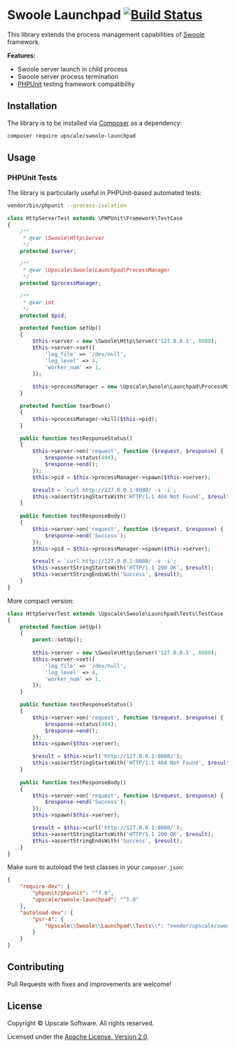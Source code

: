 Swoole Launchpad [![Build Status](https://github.com/upscalesoftware/swoole-launchpad/workflows/Tests/badge.svg?branch=master)](https://github.com/upscalesoftware/swoole-launchpad/actions?query=workflow%3ATests+branch%3Amaster)
================

This library extends the process management capabilities of [Swoole](https://www.swoole.co.uk/) framework.

**Features:**
- Swoole server launch in child process
- Swoole server process termination
- [PHPUnit](https://phpunit.de/) testing framework compatibility

## Installation

The library is to be installed via [Composer](https://getcomposer.org/) as a dependency:
```bash
composer require upscale/swoole-launchpad
```
## Usage

### PHPUnit Tests

The library is particularly useful in PHPUnit-based automated tests:
```bash
vendor/bin/phpunit --process-isolation
```
```php
class HttpServerTest extends \PHPUnit\Framework\TestCase
{
    /**
     * @var \Swoole\Http\Server
     */
    protected $server;

    /**
     * @var \Upscale\Swoole\Launchpad\ProcessManager
     */
    protected $processManager;

    /**
     * @var int
     */
    protected $pid;

    protected function setUp()
    {
        $this->server = new \Swoole\Http\Server('127.0.0.1', 8080);
        $this->server->set([
            'log_file' => '/dev/null',
            'log_level' => 4,
            'worker_num' => 1,
        ]);
        
        $this->processManager = new \Upscale\Swoole\Launchpad\ProcessManager();
    }

    protected function tearDown()
    {
        $this->processManager->kill($this->pid);
    }

    public function testResponseStatus()
    {
        $this->server->on('request', function ($request, $response) {
            $response->status(404);
            $response->end();
        });
        $this->pid = $this->processManager->spawn($this->server);

        $result = `curl http://127.0.0.1:8080/ -s -i`;
        $this->assertStringStartsWith('HTTP/1.1 404 Not Found', $result);
    }
    
    public function testResponseBody()
    {
        $this->server->on('request', function ($request, $response) {
            $response->end('Success');
        });
        $this->pid = $this->processManager->spawn($this->server);

        $result = `curl http://127.0.0.1:8080/ -s -i`;
        $this->assertStringStartsWith('HTTP/1.1 200 OK', $result);
        $this->assertStringEndsWith('Success', $result);
    }
}
```

More compact version:
```php
class HttpServerTest extends \Upscale\Swoole\Launchpad\Tests\TestCase
{
    protected function setUp()
    {
        parent::setUp();
    
        $this->server = new \Swoole\Http\Server('127.0.0.1', 8080);
        $this->server->set([
            'log_file' => '/dev/null',
            'log_level' => 4,
            'worker_num' => 1,
        ]);
    }

    public function testResponseStatus()
    {
        $this->server->on('request', function ($request, $response) {
            $response->status(404);
            $response->end();
        });
        $this->spawn($this->server);

        $result = $this->curl('http://127.0.0.1:8080/');
        $this->assertStringStartsWith('HTTP/1.1 404 Not Found', $result);
    }
    
    public function testResponseBody()
    {
        $this->server->on('request', function ($request, $response) {
            $response->end('Success');
        });
        $this->spawn($this->server);

        $result = $this->curl('http://127.0.0.1:8080/');
        $this->assertStringStartsWith('HTTP/1.1 200 OK', $result);
        $this->assertStringEndsWith('Success', $result);
    }
}
```

Make sure to autoload the test classes in your `composer.json`:
```json
{
    "require-dev": {
        "phpunit/phpunit": "^7.0",
        "upscale/swoole-launchpad": "^1.0"
    },
    "autoload-dev": {
        "psr-4": {
            "Upscale\\Swoole\\Launchpad\\Tests\\": "vendor/upscale/swoole-launchpad/tests/"
        }
    }
}
```

## Contributing

Pull Requests with fixes and improvements are welcome!

## License

Copyright © Upscale Software. All rights reserved.

Licensed under the [Apache License, Version 2.0](https://github.com/upscalesoftware/swoole-launchpad/blob/master/LICENSE.txt).
